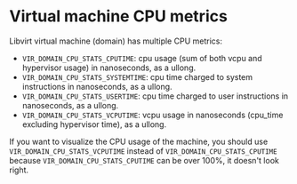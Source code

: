 # Virtual machine CPU metrics

Libvirt virtual machine (domain) has multiple CPU metrics:

- `VIR_DOMAIN_CPU_STATS_CPUTIME`: cpu usage (sum of both vcpu and hypervisor usage) in nanoseconds, as a ullong.
- `VIR_DOMAIN_CPU_STATS_SYSTEMTIME`: cpu time charged to system instructions in nanoseconds, as a ullong.
- `VIR_DOMAIN_CPU_STATS_USERTIME`: cpu time charged to user instructions in nanoseconds, as a ullong.
- `VIR_DOMAIN_CPU_STATS_VCPUTIME`: vcpu usage in nanoseconds (cpu_time excluding hypervisor time), as a ullong.

If you want to visualize the CPU usage of the machine, you should use `VIR_DOMAIN_CPU_STATS_VCPUTIME` instead of `VIR_DOMAIN_CPU_STATS_CPUTIME` because `VIR_DOMAIN_CPU_STATS_CPUTIME` can be over 100%, it doesn't look right.
